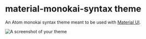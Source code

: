 # material-monokai-syntax theme

An Atom monokai syntax theme meant to be used with [Material UI](https://atom.io/themes/atom-material-ui).

![A screenshot of your theme](https://f.cloud.github.com/assets/69169/2289498/4c3cb0ec-a009-11e3-8dbd-077ee11741e5.gif)
